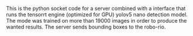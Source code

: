 This is the python socket code for a server combined with a interface that runs the tensorrt engine (optimized for GPU) yolov5 nano detection model. The mode was trained on more than 19000 images in order to produce the wanted results. The server sends bounding boxes to the robo-rio.

